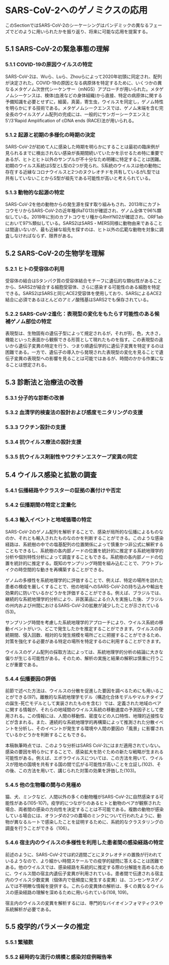 # SARS-CoV-2へのゲノミクスの応用
このSectionではSARS-CoV-2のシーケーシングはパンデミックの異なるフェーズでどのように用いられたかを振り返り、将来に可能な応用を提案する。

## 5.1 SARS-CoV-2の緊急事態の理解

### 5.1.1 COVID-19の原因ウイルスの特定
SARS-CoV-2は、Wuら、Luら、Zhouらによって2020年初頭に同定され、配列が決定された。COVID-19の原因となる病原体を特定するために、いくつかの異なるメタゲノム次世代シーケンサー（mNGS）アプローチが用いられた。メタゲノムシーケンスは、検体(血液などの身体組織)から直接、特定の病原体に関する予備知識を必要とせずに，細菌，真菌，寄生虫，ウイルスを同定し，ゲノム特性を明らかにする技術である。メタゲノムシークエンスでは、ゲノム末端を含む完全長のウイルスゲノム配列の完成には、一般的にサンガーシークエンスと5'/3'Rapid Amplification of cDNA ends (RACE)法が用いられる。

### 5.1.2 起源と初期の多様化の時期の決定
SARS-CoV-2が初めて人に感染した時期を明らかにすることは最初の臨床例が見られるまでに検出されない感染が長期間続いていたかを示せるため特に重要であるが、ヒトとヒト以外のサンプルが不十分なため明確に特定することは困難。初期のウイルス系統はS型とL型の2つが見られ、S系統のウイルスは他の動物に存在する近縁なコロナウイルスと2つのヌクレオチドを共有しているがL型では共有していないことからS型が祖先である可能性が高いと考えられている。

### 5.1.3 動物的な起源の特定
SARS-CoV-2を他の動物からの発生源を探す取り組みもされ、2013年にカブトコウモリからSARS-CoV-2の近年種(RaTG13)が確認され、ゲノム全体で96%類似している。2019年に別のカブトコウモリ種からRmYN02が確認され、ORF1abにおいて97%類似している。SARS2はSARS・MERS同様に動物由来であることは間違いないが、最も近縁な祖先を探すのは、ヒト以外の広範な動物を対象に調査しなければならず、限界がある。

## 5.2 SARS-CoV-2の生物学を理解

### 5.2.1 ヒトの受容体の利用
受容体の結合はSタンパク質の受容体結合モチーフに遺伝的な類似性があることから、SARS2が結合する細胞受容体、さらに感染する可能性のある細胞を特定できる。SARS2はSARSと同じACE2受容体を使用しており、SARSによるACE2結合に必須であるほとんどのアミノ酸残基はSARS2でも保存されている。

### 5.2.2 SARS-CoV-2進化：表現型の変化をもたらす可能性のある候補ゲノム部位の特定
表現型は、生物固有の遺伝子型によって規定されるが，それが形，色，大きさ，機能といった表面から観察できる形質として現れたものを指す。この表現型の違いから遺伝子変異の特定を行う、つまり順遺伝学的に遺伝子変異を特定するのは困難である。一方で、遺伝子の導入から発現された表現型の変化を見ることで遺伝子変異の表現型への影響を見ることは可能ではあるが、時間のかかる作業になることは想定される。

## 5.3 診断法と治療法の改善
### 5.3.1 分子的な診断の改善

### 5.3.2 血清学的検査法の設計および感度モニタリングの支援
### 5.3.3 ワクチン設計の支援
### 5.3.4 抗ウイルス療法の設計支援 
### 5.3.5 抗ウイルス剤耐性やワクチンエスケープ変異の同定

## 5.4 ウイルス感染と拡散の調査
### 5.4.1 伝播経路やクラスターの証拠の裏付けや否定
### 5.4.2 伝播期間の特定と定量化
### 5.4.3 輸入イベントと地域循環の特定
SARS-CoV-2のゲノム配列を解析することで、感染が局所的な伝播によるものなのか、それとも輸入されたものなのかを判断することができる。このような感染経路は、系統樹の中での塩基配列の位置関係によって慎重かつ非公式に解釈することもできるし、系統樹の各内部ノードの位置を統計的に推定する系統地理学的分析や個別特性分析によって調査することもできる。系統樹の各内部ノードの位置を統計的に推定する。既知のサンプリング時間を組み込むことで、アウトブレイクの時空間的な動きを再構築することができる。

ゲノムの多様性を系統地理学的に評価することで、例えば、特定の場所を訪れた患者の検疫を厳しくすることで、他の地域へのSARS-CoV-2の持ち込みや輸出を効果的に防いでいるかどうかを評価することができる。例えば、ブラジルでは、継続的な系統地理学的分析により、非医薬品による介入を実施した後、ブラジルの州内および州間におけるSARS-CoV-2の拡散が減少したことが示されている(53)。

サンプリング時間を考慮した系統地理学的アプローチにより、ウイルス系統の移動イベントがいつ、どこで発生したかを推定することができます。ウイルスの存続期間、侵入回数、相対的な発生規模を場所ごとに把握することができるため、対策を強化する必要がある特定の場所を特定するのに利用することができます。

ウイルスのゲノム配列の採取方法によっては、系統地理学的分析の結論に大きな偏りが生じる可能性がある。そのため、解析の実施と結果の解釈は慎重に行うことが重要である。

### 5.4.4 伝播要因の評価
前節で述べた方法は、ウイルスの分散を促進した要因を調べるためにも用いることができる(97)。離散的な系統地理学モデル（構造化合体モデルやマルチタイプの誕生-死亡モデルとして実装されたものを含む）では、定義された地域のペアに関する情報が、それらの地域間のウイルス系統の移動速度の予測因子として使用される。この情報には、人間の移動性、密度などの人口特性、地理的近接性などが含まれる。また、連続的な系統地理学的再構築によって推測された分散イベントを分析し、そのイベントが発生する環境や人間の要因の「風景」に影響されているかどうかを判断することもできる。

本稿執筆時点では、このような分析はSARS CoV-2にはまだ適用されていない。感染の要因を明らかにすることで、感染拡大を防ぐための新たな戦略が生まれる可能性がある。例えば、エボラウイルスについては、この方法を用いて、ウイルスが陸地の国境を共有する国の間で広がる可能性が高いことを立証し(102)、その後、この方法を用いて、講じられた対策の効果を評価した(103)。

### 5.4.5 他の生物種の関与の見極め
猫、犬、ミンクなど、人間以外の多くの動物種がSARS-CoV-2に自然感染する可能性がある(105-107)。疫学的につながりのあるヒトと動物のペアが観察された場合、両者間の感染の方向性を決定することは不可能である。複数の動物が感染している場合には、オランダの2つの農場のミンクについて行われたように、動物が異なるルートで感染したことを証明するために、系統的なクラスタリングの調査を行うことができる（106）。

### 5.4.6 宿主内のウイルスの多様性を利用した患者間の感染経路の特定
前述のように、SARS-CoV-2では約2週間ごとにヌクレオチドの置換が行われているようなので、より細かい時間スケールでの疫学的疑問に答えることは困難である。他のウイルスでは、感染経路を系統的に推定する際の分解能を高めるために、ウイルス間の宿主内遺伝子変異が利用されている。患者間で伝達される宿主内のウイルス少数変異（個体内で低頻度に発生する変異）は、コンセンサスゲノムでは不明瞭な情報を提供する。これらの変異体の解析は、多くの異なるウイルスの感染経路の理解を深めるために用いられている(108, 109)。

宿主内のウイルスの変異を解析するには、専門的なバイオインフォマティクスや系統解析が必要である。

## 5.5 疫学的パラメータの推定
### 5.5.1 繁殖数

### 5.5.2 経時的な流行の規模と感染対症例報告率
